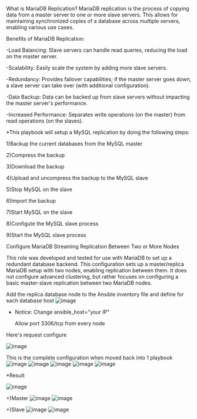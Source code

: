 What is MariaDB Replication?
MariaDB replication is the process of copying data from a master server to one or more slave servers. This allows for maintaining synchronized copies of a database across multiple servers, enabling various use cases.

Benefits of MariaDB Replication:

-Load Balancing: Slave servers can handle read queries, reducing the load on the master server.

-Scalability: Easily scale the system by adding more slave servers.

-Redundancy: Provides failover capabilities; if the master server goes down, a slave server can take over (with additional configuration).

-Data Backup: Data can be backed up from slave servers without impacting the master server's performance.

-Increased Performance: Separates write operations (on the master) from read operations (on the slaves).


*This playbook will setup a MySQL replication by doing the following steps:

1)Backup the current databases from the MySQL master

2)Compress the backup

3)Download the backup

4)Upload and uncompress the backup to the MySQL slave

5)Stop MySQL on the slave

6)Import the backup

7)Start MySQL on the slave

8)Configute the MySQL slave process

9)Start the MySQL slave process


Configure MariaDB Streaming Replication Between Two or More Nodes

This role was developed and tested for use with MariaDB to set up a redundant database backend. This configuration sets up a master/replica MariaDB setup with two nodes, enabling replication between them. It does not configure advanced clustering, but rather focuses on configuring a basic master-slave replication between two MariaDB nodes.

Add the replica database node to the Ansible inventory file and define for each database host
![image](https://github.com/user-attachments/assets/6cc004d5-86c2-4765-997d-a56aa1277d88)
* Notice:
  Change ansible_host="your IP"
  
  Allow port 3306/tcp from every node
  
Here's request configure

![image](https://github.com/user-attachments/assets/2a613bcb-ba12-433f-b655-20cac2623455)

This is the complete configuration when moved back into 1 playbook
![image](https://github.com/user-attachments/assets/ee42228d-82d9-4302-9c8d-af83af829cb0)
![image](https://github.com/user-attachments/assets/e02a830e-6f8c-44be-8b3d-2ad413a485b3)
![image](https://github.com/user-attachments/assets/76118446-db91-4282-962b-63d14a2882a8)
![image](https://github.com/user-attachments/assets/d6764da9-b87e-4421-8c5c-378b063b3a57)
![image](https://github.com/user-attachments/assets/c46f09e8-da4b-4ff7-8ae9-29c603521487)

*Result

![image](https://github.com/user-attachments/assets/ce3deea2-d2a3-4669-8213-c9f658256cce)


+)Master
![image](https://github.com/user-attachments/assets/de09ddf6-4d9b-4814-93d3-90bf5c73bfb9)
![image](https://github.com/user-attachments/assets/9f3a8751-e3d9-447c-8c43-4aee0623731d)

+)Slave
![image](https://github.com/user-attachments/assets/de09ddf6-4d9b-4814-93d3-90bf5c73bfb9)
![image](https://github.com/user-attachments/assets/7b630a75-e7f6-4519-8f80-b62751ecf950)



       

